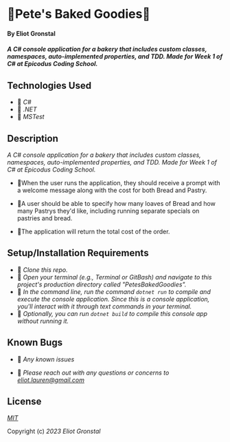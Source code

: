 # 🥖Pete's Baked Goodies🥖

#### By Eliot Gronstal

#### _A C# console application for a bakery that includes custom classes, namespaces, auto-implemented properties, and TDD. Made for Week 1 of C# at Epicodus Coding School._

## Technologies Used

* 🥐 _C#_
* 🥐 _.NET_
* 🥐 _MSTest_

## Description

_A C# console application for a bakery that includes custom classes, namespaces, auto-implemented properties, and TDD. Made for Week 1 of C# at Epicodus Coding School._

* 🍞When the user runs the application, they should receive a prompt with a welcome message along with the cost for both Bread and Pastry.

* 🍞A user should be able to specify how many loaves of Bread and how many Pastrys they'd like, including running separate specials on pastries and bread.

* 🍞The application will return the total cost of the order.

## Setup/Installation Requirements

* 🍩 _Clone this repo._
* 🍩 _Open your terminal (e.g., Terminal or GitBash) and navigate to this project's production directory called "PetesBakedGoodies"._
* 🍩 _In the command line, run the command ``dotnet run`` to compile and execute the console application. Since this is a console application, you'll interact with it through text commands in your terminal._
* 🍩 _Optionally, you can run ``dotnet build`` to compile this console app without running it._


## Known Bugs

* 🥖 _Any known issues_

* 🥖 _Please reach out with any questions or concerns to [eliot.lauren@gmail.com](eliot.lauren@gmail.com)_

## License

_[MIT](https://opensource.org/license/mit/)_

Copyright (c) _2023_ _Eliot Gronstal_